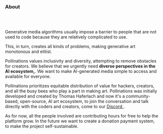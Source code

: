 \
&nbsp;

\
&nbsp;

### About

\
&nbsp;


Generative media algorithms usually impose a barrier to people that are not used to code because they are relatively complicated to use. 

This, in turn, creates all kinds of problems, making generative art monotonous and elitist.  

Pollinations values inclusivity and diversity, attempting to remove obstacles for creators. We believe that we urgently need **diverse perspectives in the AI ecosystem,**. We want to make AI-generated media simple to access and available for everyone. 

Pollinations prioritizes equitable distribution of value for hackers, creators, and all the busy bees who play a part in making art. Pollinations was initially developed and created by Thomas Haferlach and now it's a community-based, open-source, AI art ecosystem, to join the conversation and talk directly with the coders and creators, come to our [ Discord ](https://discord.com/invite/XXd99CrkCr). 


As for now, all the people involved are contributing hours for free to help the platform grow. In the future we want to create a donation payment system, to make the project self-sustainable. 
